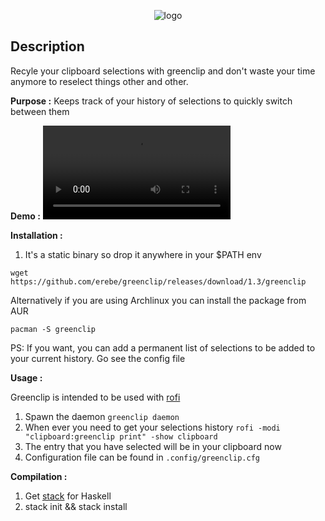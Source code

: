 <p align="center">
  <img src="https://github.com/erebe/greenclip/raw/master/logo.png" alt="logo"/>
</p>

## Description

Recyle your clipboard selections with greenclip and don't waste your time anymore
to reselect things other and other.

**Purpose :**
Keeps track of your history of selections to quickly switch between them

**Demo :** 
<video controls>
  <source src="https://github.com/erebe/greenclip/releases/download/1.1/demo.webm" type="video/webm">
 <a href="https://www.youtube.com/watch?v=Utk-9Gy8H3w">Video Link</a>
</video>

**Installation :**

1. It's a static binary so drop it anywhere in your $PATH env 

```wget https://github.com/erebe/greenclip/releases/download/1.3/greenclip```

Alternatively if you are using Archlinux you can install the package from AUR

``pacman -S greenclip``

PS: If you want, you can add a permanent list of selections to be added to your current history. Go see the config file


**Usage :**

Greenclip is intended to be used with [rofi](https://github.com/DaveDavenport/rofi)

1. Spawn the daemon ``` greenclip daemon ```
2. When ever you need to get your selections history ``` rofi -modi "clipboard:greenclip print" -show clipboard ```
3. The entry that you have selected will be in your clipboard now
4. Configuration file can be found in ```.config/greenclip.cfg```

**Compilation :**

1. Get [stack](https://docs.haskellstack.org/en/stable/README/) for Haskell
2. stack init && stack install


